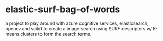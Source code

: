 # elastic-surf-bag-of-words
a project to play around with azure cognitive services, elasticsearch, opencv and scikit to create a image search using SURF descriptors w/ K-means clusters to form the search terms.
